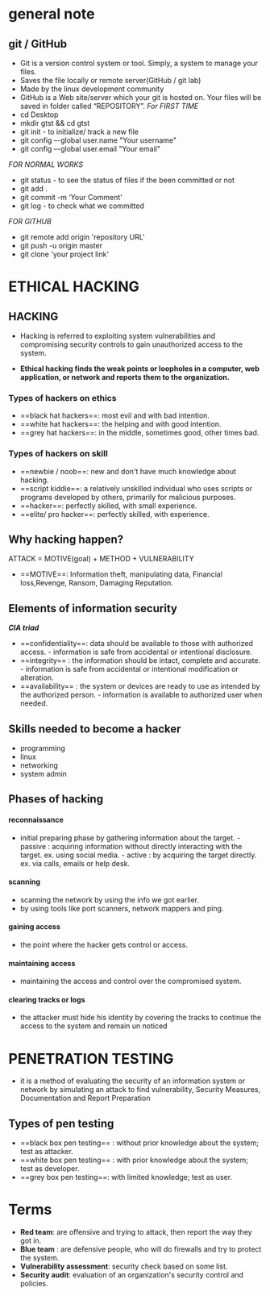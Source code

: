 # general note
## git / GitHub 
- Git is a version control system or tool. Simply, a system to manage your files.
- Saves the file locally or remote server(GitHub / git lab)
- Made by the linux development community
- GitHub is a Web site/server which your git is hosted on. Your files will be saved in folder called “REPOSITORY”.
*For FIRST TIME*
- cd Desktop
- mkdir gtst && cd gtst
- git init - to initialize/ track a new file
- git config –-global user.name "Your username"
- git config –-global user.email "Your email"

*FOR NORMAL WORKS*
- git status - to see the status of files if the been committed or not
- git add .
- git commit -m ‘Your Comment’   
- git log - to check what we committed
    
*FOR GITHUB*
- git remote add origin 'repository URL'
- git push -u origin master
- git clone 'your project link'
    
# ETHICAL HACKING
## HACKING
- Hacking is referred to exploiting system vulnerabilities and compromising security controls to gain unauthorized access to the system.

- **Ethical hacking finds the weak points or loopholes in a computer, web application, or network and reports them to the organization.**
### Types of hackers on ethics
- ==black hat hackers==: most evil and with bad intention.
- ==white hat hackers==: the helping and with good intention.
- ==grey hat hackers==: in the middle, sometimes good, other times bad.

### Types of hackers on skill
- ==newbie / noob==: new and don't have much knowledge about hacking.
- ==script kiddie==: a relatively unskilled individual who uses scripts or programs developed by others, primarily for malicious purposes.
- ==hacker==: perfectly skilled, with small experience.
- ==elite/ pro hacker==: perfectly skilled, with experience.

## Why hacking happen?

ATTACK = MOTIVE(goal) + METHOD + VULNERABILITY 
- ==MOTIVE==: Information theft, manipulating data, Financial loss,Revenge, Ransom, Damaging Reputation.

## Elements of information security
***CIA triad*** 
- ==confidentiality==: data should be available to those with authorized access.
        - information is safe from accidental or intentional disclosure.
- ==integrity== : the information should be intact, complete and accurate.
        - information is safe from accidental or intentional modification or alteration. 
- ==availability== : the system or devices are ready to use as intended by the authorized person.
        - information is available to authorized user when needed.

## Skills needed to become a hacker
- programming
- linux
- networking
- system admin

## Phases of hacking
#### reconnaissance
- initial preparing phase by gathering information about the target.
        - passive : acquiring information without directly interacting with the target. ex.  using social media.
        - active : by acquiring the target directly. ex. via calls, emails or help desk.
#### scanning
- scanning the network by using the info we got earlier.
- by using tools like port scanners, network mappers and ping. 
#### gaining access
- the point where the hacker gets control or access.
#### maintaining access
- maintaining the access and control over the compromised system.
#### clearing tracks or logs
- the attacker must hide his identity by covering the tracks to continue the access to the system and remain un noticed 


# PENETRATION TESTING
- it is a method of evaluating the security of an information system or network by simulating an attack to find vulnerability, Security Measures, Documentation and Report Preparation
## Types of pen testing
- ==black box pen testing== : without prior knowledge about the system; test as attacker.
- ==white box pen testing== : with prior knowledge about the system; test as developer.
- ==grey box pen testing==: with limited knowledge; test as user.

# Terms
- **Red team**: are offensive and trying to attack, then report the way they got in.
- **Blue team** : are defensive people, who will do firewalls and try to protect the system.
- **Vulnerability assessment**: security check based on some list.
- **Security audit**: evaluation of an organization's security control and policies.
